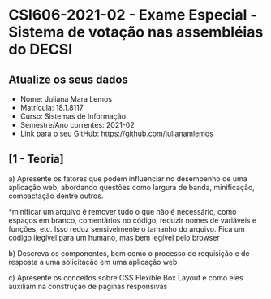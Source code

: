 # **CSI606-2021-02 - Exame Especial - Sistema de votação nas assembléias do DECSI**

## Atualize os seus dados

- Nome: Juliana Mara Lemos
- Matrícula: 18.1.8117
- Curso: Sistemas de Informação
- Semestre/Ano correntes: 2021-02
- Link para o seu GitHub: https://github.com/julianamlemos

## [1 - Teoria]

a) Apresente os fatores que podem influenciar no desempenho de uma aplicação web, abordando questões como largura de banda, minificação, compactação dentre outros.

*minificar um arquivo é remover tudo o que não é necessário, como espaços em branco, comentários no código, reduzir nomes de variáveis e funções, etc. Isso reduz sensivelmente o tamanho do arquivo. Fica um código ilegível para um humano, mas bem legível pelo browser

b) Descreva os componentes, bem como o processo de requisição e de resposta a uma solicitação em uma aplicação web

c) Apresente os conceitos sobre CSS Flexible Box Layout e como eles auxiliam na construção de páginas responsivas
